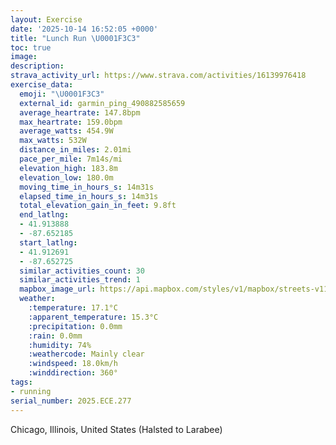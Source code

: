 ```yaml
---
layout: Exercise
date: '2025-10-14 16:52:05 +0000'
title: "Lunch Run \U0001F3C3"
toc: true
image:
description:
strava_activity_url: https://www.strava.com/activities/16139976418
exercise_data:
  emoji: "\U0001F3C3"
  external_id: garmin_ping_490882585659
  average_heartrate: 147.8bpm
  max_heartrate: 159.0bpm
  average_watts: 454.9W
  max_watts: 532W
  distance_in_miles: 2.01mi
  pace_per_mile: 7m14s/mi
  elevation_high: 183.8m
  elevation_low: 180.0m
  moving_time_in_hours_s: 14m31s
  elapsed_time_in_hours_s: 14m31s
  total_elevation_gain_in_feet: 9.8ft
  end_latlng:
  - 41.913888
  - -87.652185
  start_latlng:
  - 41.912691
  - -87.652725
  similar_activities_count: 30
  similar_activities_trend: 1
  mapbox_image_url: https://api.mapbox.com/styles/v1/mapbox/streets-v11/static/path-5+787af2-1.0(ohy~Fji~uOBwBCwBBqACq%40%3FeAEw%40%40%7DBMiEEiDDeAAuBDq%40C_EGu%40CGIEg%40BYAYDCACE%40eAKyDBc%40%3Fy%40E%7D%40%3FmAEe%40%3FgE%40%5BAUIk%40C%7BAGg%40A%7DB%40%7BAEk%40BoAM%7BBBgDA%5DHsABCB%3F%3FFEt%40%40nCDb%40Cn%40JjAEzA%40%5CCj%40FrDArBB%60AITAV%40VR%7C%40%40XBjDEd%40%40x%40D%5E%3FhACd%40A%7C%40Bt%40C%5C%40n%40B~%40DLnBCDB%40DCh%40%40jDAh%40%3FzADdA%3Fz%40DdBFlFIzAAhBDt%40%3FtABd%40CzABj%40),pin-s-s+e5b22e(-87.65094,41.91384),pin-s-f+89ae00(-87.6503,41.91386999999999)/auto/800x800?access_token=pk.eyJ1Ijoiam9zaGJlY2ttYW4iLCJhIjoiY205eWR2aDd1MWZ6djJrbXc4a3M0bWZleiJ9.XiG9OWkNcZk2QzjJbxLB4A
  weather:
    :temperature: 17.1°C
    :apparent_temperature: 15.3°C
    :precipitation: 0.0mm
    :rain: 0.0mm
    :humidity: 74%
    :weathercode: Mainly clear
    :windspeed: 18.0km/h
    :winddirection: 360°
tags:
- running
serial_number: 2025.ECE.277
---
```

Chicago, Illinois, United States (Halsted to Larabee)
